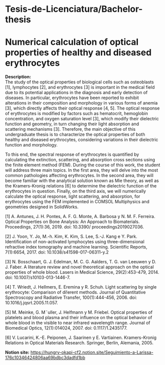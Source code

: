 # Tesis-de-Licenciatura/Bachelor-thesis
# Numerical calculation of optical properties of healthy and diseased erythrocytes

**Description:**  
The study of the optical properties of biological cells such as osteoblasts [1], lymphocytes [2], and erythrocytes [3] is important in the medical field due to its potential applications in the diagnosis and early detection of diseases. In particular, erythrocytes have been reported to exhibit alterations in their composition and morphology in various forms of anemia [3], which directly affects their optical response [4, 5]. The optical response of erythrocytes is modified by factors such as hematocrit, hemoglobin concentration, and oxygen saturation level [3], which modify their dielectric function and geometry, in turn changing their light absorption and scattering mechanisms [3]. Therefore, the main objective of this undergraduate thesis is to characterize the optical properties of both healthy and diseased erythrocytes, considering variations in their dielectric function and morphology.

To this end, the spectral response of erythrocytes is quantified by calculating the extinction, scattering, and absorption cross sections using the finite element method (FEM).
During the course of this work, the student will address three main topics. In the first area, they will delve into the most common pathologies affecting erythrocytes. In the second area, they will become familiar with the analytical solution known as Mie theory, as well as the Kramers-Kronig relations [6] to determine the dielectric function of the erythrocytes in question. Finally, on the third axis, we will numerically calculate the optical response, light scattering, and absorption, for erythrocytes using the FEM implemented in COMSOL Multiphysics and geometries designed in SolidWorks. 


[1] A. Antunes, J. H. Pontes, A. F. G. Monte, A. Barbosa y N. M. F. Ferreira. Optical Properties on Bone Analysis: An Approach to Biomaterials. Proceedings, 27(1):36, 2019. doi: 10.3390/
proceedings2019027036.

[2] J. Yoon, Y. Jo, M.-h. Kim, K. Kim, S. Lee, S.-J. Kang e Y. Park. Identification of non-activated lymphocytes using three-dimensional refractive index tomography and machine learning. Scientific Reports, 7(1):6654, 2017. doi: 10.1038/s41598-017-06311-y.2

[3] N. Bosschaart, G. J. Edelman, M. C. G. Aalders, T. G. van Leeuwen y D. J. Faber. A literature review and novel theoretical approach on the optical properties of whole blood. Lasers in Medical Science, 29(2):453-479, 2014. doi: 10.1007/s10103-013-1446-7.

[4] T. Wriedt, J. Hellmers, E. Eremina y R. Schuh. Light scattering by single erythrocyte: Comparison of di!erent methods. Journal of Quantitative Spectroscopy and Radiative Transfer, 100(1):444-456, 2006. doi: 10.1016/j.jqsrt.2005.11.057.

[5] M. Meinke, G. M¨uller, J. Helfmann y M. Friebel. Optical properties of platelets and blood plasma and their influence on the optical behavior of whole blood in the visible to near infrared wavelength range. Journal of Biomedical Optics, 12(1):014024, 2007. doi: 0.1117/1.2435177.

[6] V. Lucarini, K.-E. Peiponen, J. Saarinen y E. Vartiainen. Kramers-Kronig Relations in Optical Materials Research. Springer, Berlin, Alemania, 2005.

**Notion site:**  https://hungry-okapi-cf2.notion.site/Seguimiento-a-Larissa-176c10346424806aa69bdbc3dadfd1bb
